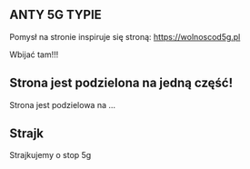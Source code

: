 ## ANTY 5G TYPIE 

Pomysł na stronie inspiruje się stroną: https://wolnoscod5g.pl

Wbijać tam!!!

## Strona jest podzielona na jedną część!
Strona jest podzielowa na ...

## Strajk
Strajkujemy o stop 5g 
